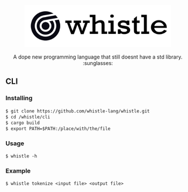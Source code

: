 <h1 align="center">
  <img src="https://github.com/whistle-lang/assets/raw/master/whistle_horizontal_dark.svg" width="400px" align="center" />
</h1>

<p align="center">
  A dope new programming language that still doesnt have a std library. :sunglasses:
</p>

## CLI

### Installing

```base
$ git clone https://github.com/whistle-lang/whistle.git
$ cd /whistle/cli
$ cargo build
$ export PATH=$PATH:/place/with/the/file
```

### Usage

```
$ whistle -h
```

### Example

```
$ whistle tokenize <input file> <output file>

```

